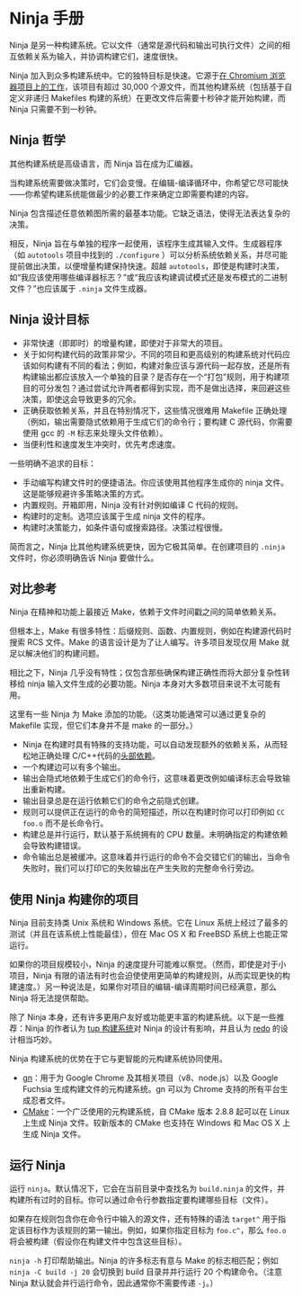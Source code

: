 # Ninja 手册

Ninja 是另一种构建系统。它以文件（通常是源代码和输出可执行文件）之间的相互依赖关系为输入，并协调构建它们，速度很快。

Ninja 加入到众多构建系统中。它的独特目标是快速。它源于[在 Chromium 浏览器项目上的工作](http://neugierig.org/software/chromium/notes/2011/02/ninja.html)，该项目有超过 30,000 个源文件，而其他构建系统（包括基于自定义非递归 Makefiles 构建的系统）在更改文件后需要十秒钟才能开始构建，而 Ninja 只需要不到一秒钟。

## Ninja 哲学

其他构建系统是高级语言，而 Ninja 旨在成为汇编器。

当构建系统需要做决策时，它们会变慢。在编辑-编译循环中，你希望它尽可能快——你希望构建系统能做最少的必要工作来确定立即需要构建的内容。

Ninja 包含描述任意依赖图所需的最基本功能。它缺乏语法，使得无法表达复杂的决策。

相反，Ninja 旨在与单独的程序一起使用，该程序生成其输入文件。生成器程序（如 `autotools` 项目中找到的 `./configure` ）可以分析系统依赖关系，并尽可能提前做出决策，以便增量构建保持快速。超越 `autotools`，即使是构建时决策，如“我应该使用哪些编译器标志？”或“我应该构建调试模式还是发布模式的二进制文件？”也应该属于 `.ninja` 文件生成器。

## Ninja 设计目标

- 非常快速（即即时）的增量构建，即使对于非常大的项目。
- 关于如何构建代码的政策非常少。不同的项目和更高级别的构建系统对代码应该如何构建有不同的看法；例如，构建对象应该与源代码一起存放，还是所有构建输出都应该放入一个单独的目录？是否存在一个“打包”规则，用于构建项目的可分发包？通过尝试允许两者都得到实现，而不是做出选择，来回避这些决策，即使这会导致更多的冗余。
- 正确获取依赖关系，并且在特别情况下，这些情况很难用 Makefile 正确处理（例如，输出需要隐式依赖用于生成它们的命令行；要构建 C 源代码，你需要使用 gcc 的 `-M` 标志来处理头文件依赖）。
- 当便利性和速度发生冲突时，优先考虑速度。

一些明确不追求的目标：

- 手动编写构建文件时的便捷语法。你应该使用其他程序生成你的 ninja 文件。这是能够规避许多策略决策的方式。
- 内置规则。开箱即用，Ninja 没有针对例如编译 C 代码的规则。
- 构建时的定制。选项应该属于生成 ninja 文件的程序。
- 构建时决策能力，如条件语句或搜索路径。决策过程很慢。

简而言之，Ninja 比其他构建系统更快，因为它极其简单。在创建项目的 `.ninja` 文件时，你必须明确告诉 Ninja 要做什么。

## 对比参考

Ninja 在精神和功能上最接近 Make，依赖于文件时间戳之间的简单依赖关系。

但根本上，Make 有很多特性：后缀规则、函数、内置规则，例如在构建源代码时搜索 RCS 文件。Make 的语言设计是为了让人编写。许多项目发现仅用 Make 就足以解决他们的构建问题。

相比之下，Ninja 几乎没有特性；仅包含那些确保构建正确性而将大部分复杂性转移给 ninja 输入文件生成的必要功能。Ninja 本身对大多数项目来说不太可能有用。

这里有一些 Ninja 为 Make 添加的功能。（这类功能通常可以通过更复杂的 Makefile 实现，但它们本身并不是 make 的一部分。）

- Ninja 在构建时具有特殊的支持功能，可以自动发现额外的依赖关系，从而轻松地正确处理 C/C++代码的[头部依赖](https://ninja-build.org/manual.html#ref_headers)。
- 一个构建边可以有多个输出。
- 输出会隐式地依赖于生成它们的命令行，这意味着更改例如编译标志会导致输出重新构建。
- 输出目录总是在运行依赖它们的命令之前隐式创建。
- 规则可以提供正在运行的命令的简短描述，所以在构建时你可以打印例如 `CC foo.o` 而不是长命令行。
- 构建总是并行运行，默认基于系统拥有的 CPU 数量。未明确指定的构建依赖会导致构建错误。
- 命令输出总是被缓冲。这意味着并行运行的命令不会交错它们的输出，当命令失败时，我们可以打印它的失败输出在产生失败的完整命令行旁边。

## 使用 Ninja 构建你的项目

Ninja 目前支持类 Unix 系统和 Windows 系统。它在 Linux 系统上经过了最多的测试（并且在该系统上性能最佳），但在 Mac OS X 和 FreeBSD 系统上也能正常运行。

如果你的项目规模较小，Ninja 的速度提升可能难以察觉。（然而，即使是对于小项目，Ninja 有限的语法有时也会迫使使用更简单的构建规则，从而实现更快的构建速度。）另一种说法是，如果你对项目的编辑-编译周期时间已经满意，那么 Ninja 将无法提供帮助。

除了 Ninja 本身，还有许多更用户友好或功能更丰富的构建系统。以下是一些推荐：Ninja 的作者认为 [tup 构建系统](http://gittup.org/tup/)对 Ninja 的设计有影响，并且认为 [redo](https://github.com/apenwarr/redo) 的设计相当巧妙。

Ninja 构建系统的优势在于它与更智能的元构建系统协同使用。
- [gn](https://gn.googlesource.com/gn/)：用于为 Google Chrome 及其相关项目（v8、node.js）以及 Google Fuchsia 生成构建文件的元构建系统。gn 可以为 Chrome 支持的所有平台生成忍者文件。
- [CMake](https://cmake.org/)：一个广泛使用的元构建系统，自 CMake 版本 2.8.8 起可以在 Linux 上生成 Ninja 文件。较新版本的 CMake 也支持在 Windows 和 Mac OS X 上生成 Ninja 文件。

## 运行 Ninja

运行 `ninja`。默认情况下，它会在当前目录中查找名为 `build.ninja` 的文件，并构建所有过时的目标。你可以通过命令行参数指定要构建哪些目标（文件）。

如果存在规则包含你在命令行中输入的源文件，还有特殊的语法 `target^` 用于指定该目标作为该规则的第一输出。例如，如果你指定目标为 `foo.c^`，那么 `foo.o` 将会被构建（假设你在构建文件中包含这些目标）。

`ninja -h` 打印帮助输出。Ninja 的许多标志有意与 Make 的标志相匹配；例如 `ninja -C build -j 20` 会切换到 build 目录并并行运行 20 个构建命令。（注意 Ninja 默认就会并行运行命令，因此通常你不需要传递 `-j`。）
